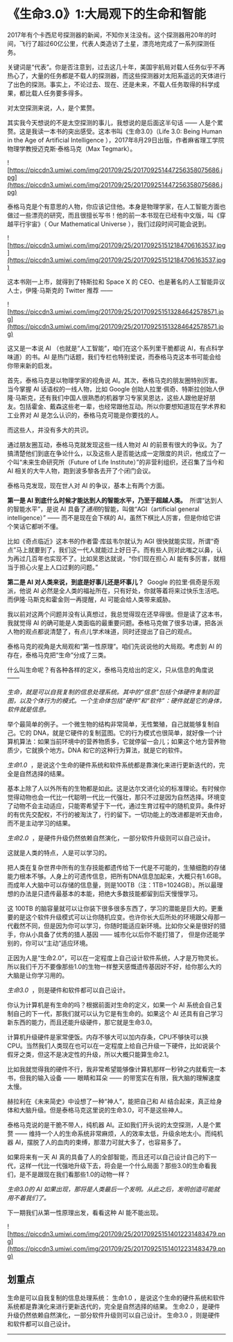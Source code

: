 # 《生命3.0》1:大局观下的生命和智能

2017年有个卡西尼号探测器的新闻，不知你关注没有。这个探测器用20年的时间，飞行了超过60亿公里，代表人类造访了土星，漂亮地完成了一系列探测任务。

关键词是“代表”。你是否注意到，过去这几十年，美国宇航局对载人任务似乎不再热心了，大量的任务都是不载人的探测器，而这些探测器对太阳系遥远的天体进行了出色的探测。事实上，不论过去、现在、还是未来，不载人任务取得的科学成果，都比载人任务要多得多。

对太空探测来说，人，是个累赘。

其实我今天想说的不是太空探测的事儿，我想说的是后面这半句话 —— 人是个累赘。这是我读一本书的突出感受。这本书叫《生命3.0》（Life 3.0: Being Human in the Age of Artificial Intelligence ），2017年8月29日出版，作者麻省理工学院物理学教授迈克斯·泰格马克（Max Tegmark）。 

![https://piccdn3.umiwi.com/img/201709/25/201709251447256358075686.jpg](https://piccdn3.umiwi.com/img/201709/25/201709251447256358075686.jpg)

泰格马克是个有意思的人物，你应该记住他。本身是物理学家，在人工智能方面也做过一些漂亮的研究，而且很擅长写书！他的前一本书现在已经有中文版，叫《穿越平行宇宙》（ Our Mathematical Universe ），我们过段时间可能会说到。

![https://piccdn3.umiwi.com/img/201709/25/201709251512184706163537.jpg](https://piccdn3.umiwi.com/img/201709/25/201709251512184706163537.jpg)

这本书刚一上市，就得到了特斯拉和 Space X 的 CEO、也是著名的人工智能异议人士，伊隆·马斯克的 Twitter 推荐 —— 

![https://piccdn3.umiwi.com/img/201709/25/201709251513284642578571.jpg](https://piccdn3.umiwi.com/img/201709/25/201709251513284642578571.jpg)

这又是一本说 AI （也就是“人工智能”，咱们在这个系列里干脆都说 AI，有点科学味道）的书。AI 是热门话题，我们专栏也特别爱说，而泰格马克这本书可能会给你带来新的启发。

首先，泰格马克是以物理学家的视角说 AI。其次，泰格马克的朋友圈特别厉害。当今掌握 AI 话语权的一线人物，比如 Google 创始人拉里·佩奇、特斯拉创始人伊隆·马斯克，还有我们中国人很熟悉的机器学习专家吴恩达，这些人跟他是好朋友。包括霍金、戴森这些老一辈，也经常跟他互动。所以你要想知道现在学术界和工业界对 AI 是怎么认识的，泰格马克可能是你要找的人。

而这些人，并没有多大的共识。

通过朋友圈互动，泰格马克就发现这些一线人物对 AI 的前景有很大的争议。为了搞清楚他们到底在争论什么，以及这些人是否能达成一定限度的共识，他成立了一个叫“未来生命研究所（Future of Life Institute）”的非营利组织，还召集了当今和 AI 相关的大牛人物，跑到波多黎各去开了个闭门会议。

泰格马克发现，现在世人对 AI 的争议，基本上有两个方面。

 **第一是 AI 到底什么时候才能达到人的智能水平，乃至于超越人类。**  所谓“达到人的智能水平”，是说 AI 具备了*通用*的智能，叫做“AGI（artificial general intelligence）” —— 而不是现在会下棋的 AI，虽然下棋比人厉害，但是你给它讲个笑话它都听不懂。

比如《奇点临近》这本书的作者雷·库兹韦尔就认为 AGI 很快就能实现，所谓“奇点”马上就要到了，我们这一代人就能过上好日子。而有些人则对此嗤之以鼻，认为再过几百年也实现不了。比如吴恩达就说，“你们现在担心 AI 能有多厉害，就相当于担心火星上人口过剩的问题。”

 **第二是 AI 对人类来说，到底是好事儿还是坏事儿？**  Google 的拉里·佩奇是乐观派，他说 AI 必然是全人类的福祉所在，只有好处，你就等着将来过快乐生活吧。而伊隆·马斯克和霍金则一再提醒，AI 可能会给人类带来威胁。

我以前对这两个问题并没有认真想过，我总觉得现在还早得很。但是读了这本书，我就觉得 AI 的确可能是人类面临的最重要问题。泰格马克做了很多功课，把各派人物的观点都说清楚了，有点儿学术味道，同时还提出了自己的观点。

泰格马克的视角是大局观和“第一性原理”。咱们先说说他的大局观。考虑到 AI 的存在，泰格马克把“生命”分成了三类。

什么叫生命呢？有各种各样的定义，泰格马克给出的定义，只从信息的角度说 —— 

 *生命，就是可以自我复制的信息处理系统。其中的“信息”包括个体硬件复制的蓝图，以及个体行为的模式。一个生命体包括“硬件”和“软件”：硬件就是它的身体，软件就是信息。*

举个最简单的例子。一个微生物的结构非常简单，无性繁殖，自己就能够复制自己。它的 DNA，就是它硬件的复制蓝图。它的行为模式也很简单，就好像一个计算机算法：如果当前环境中的营养物质多，它就停留一会儿；如果这个地方营养物质少，它就换个地方。DNA 和它的这种行为算法，就是它的软件。

 *生命1.0*  ，是说这个生命的硬件系统和软件系统都是靠演化来进行更新迭代的，完全是自然选择的结果。

基本上除了人以外所有的生物都是如此。这是达尔文进化论的标准理论。有时候你觉得动物也会一代比一代聪明一代比一代强壮，那只不过是因为自然选择。环境变了动物不会主动适应，只能寄希望于下一代，通过生育过程中的随机变异。条件好的有优先交配权，不行的被淘汰了，行的留下。一切功能上的改进都是听天由命，而不是主动学习的结果。

 *生命2.0*  ，是硬件升级仍然依赖自然演化，一部分软件升级则可以自己设计。

这就是人类的特点，人是可以学习的。

把人类在复杂世界中所有的生存技能都遗传给下一代是不可能的，生殖细胞的存储能力根本不够。人身上的可遗传信息，把所有DNA信息加起来，大概只有1.6GB。而成年人大脑中可以存储的信息量，则是100TB（注：1TB=1024GB）。所以最理想的办法是只遗传最基本的本能，把绝大多数技能都留到后天慢慢学习。

这 100TB 的脑容量就可以让你装下很多很多东西了，学习的潜能是巨大的。更重要的是这个软件升级模式可以让你随机应变。也许你长大后所处的环境跟父母那一代截然不同，但是因为你可以学习，你随时能适应新环境。比如你父亲是很好的猎手，你从小具备了优秀的猎人基因 —— 城市化以后你不能打猎了， 但是你还能学别的，你可以“主动”适应环境。

正因为人是“生命2.0”，可以在一定程度上自己设计软件系统，人才是万物灵长。所以我们千万不要像那些1.0的生物一样整天感慨遗传基因好不好，给你那么大的大脑是让你学习用的。

 *生命3.0*  ，则是硬件和软件都可以自己设计。

你认为计算机是有生命的吗？根据前面对生命的定义，如果一个 AI 系统会自己复制自己的下一代，那我们就可以认为它是有生命的。如果这个 AI 还具有自己学习新东西的能力，而且还能升级硬件，那它就是生命3.0。

计算机升级硬件是家常便饭。内存不够大可以加内存条，CPU不够快可以换CPU。当然我们人类现在也可以在一定程度上给自己升级一下硬件，比如说装个假牙之类，但这不是决定性的升级，所以大概只能算生命2.1。

比如我就觉得我的硬件不行，我非常希望能够像计算机那样一秒钟之内就看完一本书，但我的输入设备 —— 眼睛和耳朵 —— 的带宽实在有限，我大脑的理解速度太慢。

赫拉利在《未来简史》中设想了一种“神人”，能把自己和 AI 结合起来，真正给身体和大脑升级。但是泰格马克这里说的生命3.0，可不是这些神人。

泰格马克说的是干脆不带人，纯机器 AI。正如我们开头说的太空探测，人是个累赘 —— 维持一个人的生命系统非常麻烦，人的效率太低，升级余地太小。而纯机器 AI，摆脱了人的血肉的束缚，那潜力可就大多了，也容易多了。

如果将来有一天 AI 真的具备了人的全部智能，而且还可以自己设计自己的下一代，这样一代比一代强地升级下去，将会是一个什么局面？那些3.0的生命看我们，是不是跟现在我们看那些1.0的动物一样？

 *生命3.0的 AI 如果出现，那将是人类最后一个发明。从此之后，发明创造可能就用不着我们了。*

下一期我们从第一性原理出发，看看这种 AI 能不能出现。 

![https://piccdn3.umiwi.com/img/201709/25/201709251514012231483479.png](https://piccdn3.umiwi.com/img/201709/25/201709251514012231483479.png)

## 划重点

生命是可以自我复制的信息处理系统：
生命1.0 ，是说这个生命的硬件系统和软件系统都是靠演化来进行更新迭代的，完全是自然选择的结果。
生命2.0 ，是硬件升级仍然依赖自然演化，一部分软件升级则可以自己设计。
生命3.0 ，则是硬件和软件都可以自己设计。

---

